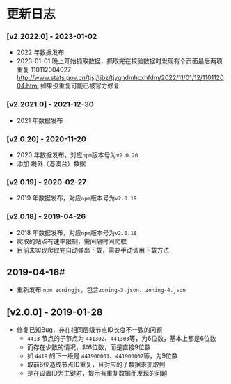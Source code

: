 # 更新日志

### [ⅴ2.2022.0] - 2023-01-02
- 2022 年数据发布
- 2023-01-01 晚上开始抓取数据，抓取完在校验数据时发现有个页面最后两项重复 110112004027 http://www.stats.gov.cn/tjsj/tjbz/tjyqhdmhcxhfdm/2022/11/01/12/110112004.html 如果没重复可能已被官方修复

### [ⅴ2.2021.0] - 2021-12-30
- 2021 年数据发布

### [ⅴ2.0.20] - 2020-11-20
- 2020 年数据发布，对应`npm`版本号为`v2.0.20`
- 添加 境外（港澳台）数据

### [ⅴ2.0.19] - 2020-02-27
- 2019 年数据发布，对应`npm`版本号为`v2.0.19`

### [ⅴ2.0.18] - 2019-04-26
- 2018 年数据发布，对应`npm`版本号为`v2.0.18`
- 爬取的站点有速率限制，需间隔时间爬取
- 目前未实现爬取完自动弹出下载，需要手动调用下载方法

## 2019-04-16#
- 重新发布 `npm zoningjs`，包含`zoning-3.json`、`zoning-4.json`

## [ⅴ2.0.0] - 2019-01-28
- 修复已知Bug，存在相同层级节点ID长度不一致的问题
    - `4413` 节点的子节点为 `441302`、`441303`等，为6位数，基本上都是6位数
    - 而存在少数的情况，非6位数，而是直接9位数
    - 如 `4419` 的下一级是 `441900001`、`441900002`等，为9位数
    - 取前6位造成节点ID重复，且对应的子数据未抓取到
    - 是在设置ID为主键时，提示有重复数据而发现的问题